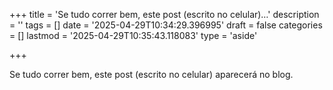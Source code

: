 +++
title = 'Se tudo correr bem, este post (escrito no celular)…'
description = ''
tags = []
date = '2025-04-29T10:34:29.396995'
draft = false
categories = []
lastmod = '2025-04-29T10:35:43.118083'
type = 'aside'

+++


Se tudo correr bem, este post (escrito no celular) aparecerá no blog.
